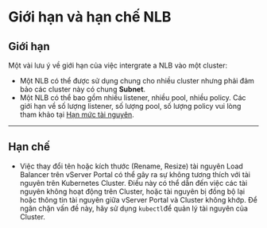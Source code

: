 # Giới hạn và hạn chế NLB

## Giới hạn <a href="#restrictionsandlimitationsnlb-gioihan" id="restrictionsandlimitationsnlb-gioihan"></a>

Một vài lưu ý về giới hạn của việc intergrate a NLB vào một cluster:&#x20;

* Một NLB có thể được sử dụng chung cho nhiều cluster nhưng phải đảm bảo các cluster này có chung **Subnet**.
* Một NLB có thể bao gồm nhiều listener, nhiều pool, nhiều policy. Các giới hạn về số lượng listener, số lượng pool, số lượng policy vui lòng tham khảo tại [Hạn mức tài nguyên](https://docs.vngcloud.vn/pages/viewpage.action?pageId=59802094).

***

## Hạn chế <a href="#restrictionsandlimitationsnlb-hanche" id="restrictionsandlimitationsnlb-hanche"></a>

* Việc thay đổi tên hoặc kích thước (Rename, Resize) tài nguyên Load Balancer trên vServer Portal có thể gây ra sự không tương thích với tài nguyên trên Kubernetes Cluster. Điều này có thể dẫn đến việc các tài nguyên không hoạt động trên Cluster, hoặc tài nguyên bị đồng bộ lại hoặc thông tin tài nguyên giữa vServer Portal và Cluster không khớp. Để ngăn chặn vấn đề này, hãy sử dụng `kubectl`để quản lý tài nguyên của Cluster.
